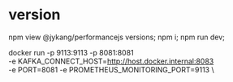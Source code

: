 # version
npm view @jykang/performancejs versions; npm i; npm run dev;

docker run -p 9113:9113 -p 8081:8081 \
  -e KAFKA_CONNECT_HOST=http://host.docker.internal:8083 \
  -e PORT=8081 -e PROMETHEUS_MONITORING_PORT=9113 \
